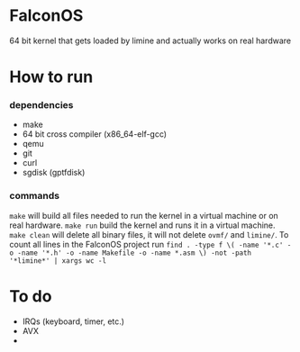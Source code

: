 <H1> FalconOS </H1>

 64 bit kernel that gets loaded by limine and actually works on real hardware



 <H1> How to run </H1>
 
 <H3> dependencies </H3>
 
  - make
  - 64 bit cross compiler (x86_64-elf-gcc)
  - qemu
  - git
  - curl
  - sgdisk (gptfdisk)

<H3> commands </H3>

`make` will build all files needed to run the kernel in a virtual machine or on real hardware. `make run` build the kernel and runs it in a virtual machine. `make clean` will delete all binary files, it will not delete `ovmf/` and `limine/`. To count all lines in the FalconOS project run `find . -type f \( -name '*.c' -o -name '*.h' -o -name Makefile -o -name *.asm \) -not -path '*limine*' | xargs wc -l`

<H1> To do </H1>

- IRQs (keyboard, timer, etc.)
- AVX
- 
